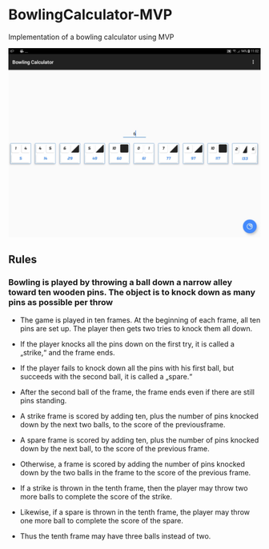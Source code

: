 # BowlingCalculator-MVP
Implementation of a bowling calculator using MVP

![sample bowling sheet](sample/screen.jpg?raw=true "sample bowling sheet")

## Rules

### Bowling is played by throwing a ball down a narrow alley toward ten wooden pins. The object is to knock down as many pins as possible per throw

- The game is played in ten frames. At the beginning of each frame, all ten pins are set up. The player then gets two tries to knock them all down.

- If the player knocks all the pins down on the first try, it is called a „strike,“ and the frame ends.

- If the player fails to knock down all the pins with his first ball, but succeeds with the second ball, it is called a „spare.“

- After the second ball of the frame, the frame ends even if there are still pins standing.

- A strike frame is scored by adding ten, plus the number of pins knocked down by the next two balls, to the score of the previousframe.

- A spare frame is scored by adding ten, plus the number of pins knocked down by the next ball, to the score of the previous frame.

- Otherwise, a frame is scored by adding the number of pins knocked down by the two balls in the frame to the score of the previous frame.

- If a strike is thrown in the tenth frame, then the player may throw two more balls to complete the score of the strike.

- Likewise, if a spare is thrown in the tenth frame, the player may throw one more ball to complete the score of the spare.

- Thus the tenth frame may have three balls instead of two.
